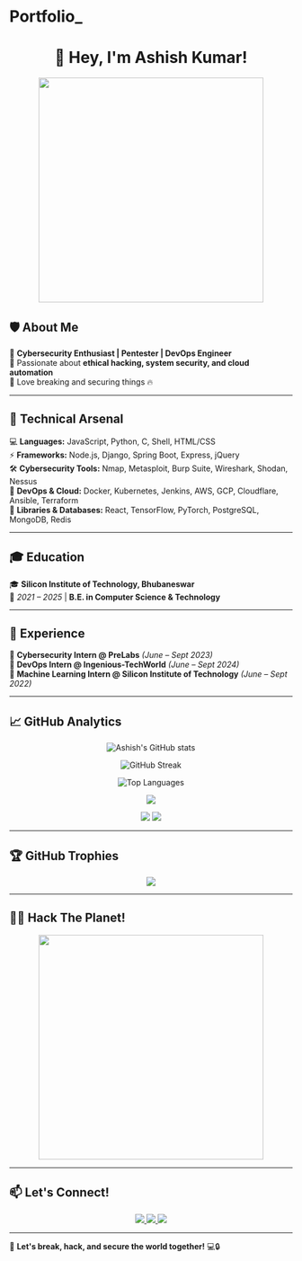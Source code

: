# Portfolio_
<h1 align="center">👋 Hey, I'm Ashish Kumar! </h1>

<p align="center">
  <img src="https://media0.giphy.com/media/v1.Y2lkPTc5MGI3NjExd2FseTl1eTdoOTl1bndsc2h1YmZscnEzamszOXBzdjN0aHh6NGd3eSZlcD12MV9pbnRlcm5hbF9naWZfYnlfaWQmY3Q9Zw/8ltyoIL6d7uZG/giphy.gif" width="400"/>
</p>

## 🛡️ About Me  
🔹 **Cybersecurity Enthusiast | Pentester | DevOps Engineer**  
🔹 Passionate about **ethical hacking, system security, and cloud automation**  
🔹 Love breaking and securing things 🔥  

---

## 🔧 Technical Arsenal  
💻 **Languages:** JavaScript, Python, C, Shell, HTML/CSS  
⚡ **Frameworks:** Node.js, Django, Spring Boot, Express, jQuery  
🛠 **Cybersecurity Tools:** Nmap, Metasploit, Burp Suite, Wireshark, Shodan, Nessus  
🚀 **DevOps & Cloud:** Docker, Kubernetes, Jenkins, AWS, GCP, Cloudflare, Ansible, Terraform  
🧠 **Libraries & Databases:** React, TensorFlow, PyTorch, PostgreSQL, MongoDB, Redis  

---

## 🎓 Education  
🎓 **Silicon Institute of Technology, Bhubaneswar**  
📅 *2021 – 2025* | **B.E. in Computer Science & Technology**  

---

## 💼 Experience  
🔹 **Cybersecurity Intern @ PreLabs** *(June – Sept 2023)*  
🔹 **DevOps Intern @ Ingenious-TechWorld** *(June – Sept 2024)*  
🔹 **Machine Learning Intern @ Silicon Institute of Technology** *(June – Sept 2022)*  

---

## 📈 GitHub Analytics
<p align="center">
  <img src="https://github-readme-stats.vercel.app/api?username=Godrulerz&show_icons=true&theme=radical" alt="Ashish's GitHub stats" />
</p>

<p align="center">
  <img src="https://github-readme-streak-stats.herokuapp.com/?user=Godrulerz&theme=radical" alt="GitHub Streak" />
</p>

<p align="center">
  <img src="https://github-readme-stats.vercel.app/api/top-langs/?username=Godrulerz&layout=compact&theme=radical" alt="Top Languages" />
</p>

<p align="center">
  <img src="https://github-profile-summary-cards.vercel.app/api/cards/profile-details?username=Godrulerz&theme=radical" />
</p>

<p align="center">
  <img src="https://github-profile-summary-cards.vercel.app/api/cards/repos-per-language?username=Godrulerz&theme=radical" />
  <img src="https://github-profile-summary-cards.vercel.app/api/cards/most-commit-language?username=Godrulerz&theme=radical" />
</p>

---

## 🏆 GitHub Trophies
<p align="center">
  <img src="https://github-profile-trophy.vercel.app/?username=Godrulerz&theme=radical&no-frame=true&no-bg=true&margin-w=4" />
</p>

---

## 🕵️‍♂️ Hack The Planet!  
<p align="center">
  <img src="https://media.giphy.com/media/v1.Y2lkPTc5MGI3NjExNW9qOXhxNjdtOGJveXphdGJ1aGhlM2Y2NzNzd2RjMXBvNTlyM3M4NiZlcD12MV9naWZzX3NlYXJjaCZjdD1n/9J7tdYltWyXIY/giphy.gif" width="400"/>
</p>

---

## 📫 Let's Connect!  
<p align="center">
  <a href="https://github.com/Godrulerz">
    <img src="https://img.shields.io/badge/GitHub-000?style=for-the-badge&logo=github" />
  </a>
  <a href="https://linkedin.com/in/godrulerz">
    <img src="https://img.shields.io/badge/LinkedIn-0A66C2?style=for-the-badge&logo=linkedin" />
  </a>
  <a href="mailto:ashishashish.ak56@gmail.com">
    <img src="https://img.shields.io/badge/Email-D14836?style=for-the-badge&logo=gmail" />
  </a>
</p>

---

🚀 **Let's break, hack, and secure the world together!** 💻🔒  

